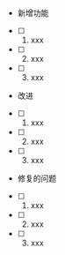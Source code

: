 - 新增功能
- [ ] 1. xxx
- [ ] 2. xxx
- [ ] 3. xxx

- 改进
- [ ] 1. xxx
- [ ] 2. xxx
- [ ] 3. xxx

- 修复的问题
- [ ] 1. xxx
- [ ] 2. xxx
- [ ] 3. xxx

